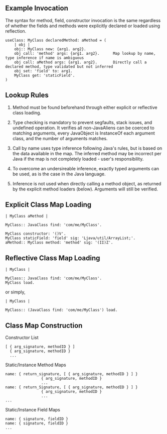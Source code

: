 ## Example Invocation

The syntax for method, field, constructor invocation is the same regardless of whether the fields and methods were explicitly declared or loaded using reflection.

```
useClass: MyClass declaredMethod: aMethod = (
    | obj |
    obj:: MyClass new: {arg1. arg2}.
    obj call: 'method' args: {arg1. arg2}.		Map lookup by name, type inference if name is ambiguous
    obj call: aMethod args: {arg1. arg2}.		Directly call a declared method, type validated but not inferred
    obj set: 'field' to: arg1.
    MyClass get: 'staticField'.
)
```

## Lookup Rules

1. Method must be found beforehand through either explicit or reflective class loading.

2. Type checking is mandatory to prevent segfaults, stack issues, and undefined operation. It verifies all non-JavaAliens can be coerced to matching arguments, every JavaObject is InstanceOf each argument class, and the number of arguments matches.

3. Call by name uses type inference following Java's rules, but is based on the data available in the map. The inferred method may be incorrect per Java if the map is not completely loaded - user's responsibility.

4. To overcome an undersireable inference, exactly typed arguments can be used, as is the case in the Java language.

5. Inference is not used when directly calling a method object, as returned by the explicit method loaders (below). Arguments will still be verified.

## Explicit Class Map Loading

```
| MyClass aMethod | 

MyClass:: JavaClass find: 'com/me/MyClass'.

MyClass constructor: '()V'.
MyClass staticField: 'field' sig: 'Ljava/util/ArrayList;'.
aMethod:: MyClass method: 'method' sig: '(II)Z'.

```

## Reflective Class Map Loading

```
| MyClass | 

MyClass:: JavaClass find: 'com/me/MyClass'.
MyClass load.
```

or simply,

```
| MyClass |

MyClass:: (JavaClass find: 'com/me/MyClass') load.
```

## Class Map Construction

Constructor List

```
[ { arg_signature, methodID } ]
  { arg_signature, methodID }
  ...
```

Static/Instance Method Maps

```
name: { return_signature, [ { arg_signature, methodID } ] }
		  	    { arg_signature, methodID }
			    ...
name: {	return_Signature, [ { arg_signature, methodID } ] }
			    { arg_signature, methodID } 
			    ...
...
```

Static/Instance Field Maps

```
name: { signature, fieldID }
name: { signature, fieldID }
...
```
